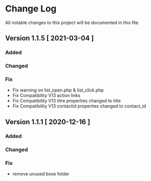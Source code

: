 # Change Log
All notable changes to this project will be documented in this file.

## Version 1.1.5 [ 2021-03-04 ]

### Added

### Changed

### Fix
- Fix warning on list_open.php & list_click.php
- Fix Compatibility V13 action links
- Fix Compatibility V13 titre properties changed to title
- Fix Compatibility V13 contactid properties changed to contact_id

## Version 1.1.1 [ 2020-12-16 ]

### Added

### Changed

### Fix
- remove unused boxe folder  